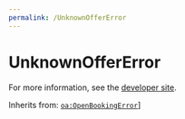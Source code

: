 ```yaml
---
permalink: /UnknownOfferError
---
```


# UnknownOfferError


For more information, see the [developer site](https://developer.openactive.io/data-model/types/unknownoffererror).

Inherits from: [`oa:OpenBookingError`](https://openactive.io/OpenBookingError)]
